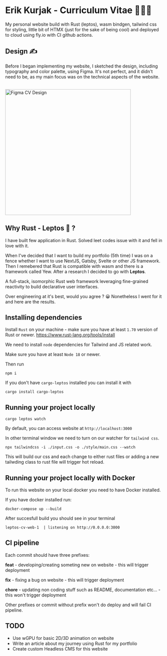 # Erik Kurjak - Curriculum Vitae 🧑🏼‍💻

My personal website build with Rust (leptos), wasm bindgen, tailwind css for styling, little bit of HTMX (just for the sake of being cool) and deployed to cloud using fly.io with CI github actions.

## Design ✍️

Before I began implementing my website, I sketched the design, including typography and color palette, using Figma. It's not perfect, and it didn't need to be, as my main focus was on the technical aspects of the website.

<br />

<img src="https://leptoscv.s3.eu-central-1.amazonaws.com/figma-design-leptos-cv" height="400" alt="Figma CV Design">

<br />

## Why Rust - Leptos 🤷 ?

I have built few application in Rust. Solved leet codes issue with it and fell in love with it.

When I've decided that I want to build my portfolio (5th time) I was on a fence whether I want to use NextJS, Gatsby, Svelte or other JS framework. Then I remebered that Rust is compatible with wasm and there is a framework called Yew. After a research I decided to go with <b>Leptos</b>.

A full-stack, isomorphic Rust web framework leveraging fine-grained reactivity to build declarative user interfaces.

Over engineering at it's best, would you agree ? 😀 Nonetheless I went for it and here are the results.

## Installing dependencies

Install `Rust` on your machine - make sure you have at least `1.70` version of Rust or newer.
https://www.rust-lang.org/tools/install

We need to install `node` dependencies for Tailwind and JS related work.

Make sure you have at least `Node 18` or newer.

Then run

`npm i`

If you don't have `cargo-leptos` installed you can install it with

`cargo install cargo-leptos`

## Running your project locally

`cargo leptos watch`

By default, you can access website at
`http://localhost:3000`

In other terminal window we need to turn on our watcher for `tailwind css`.

`npx tailwindcss -i ./input.css -o ./style/main.css --watch  `

This will build our css and each change to either rust files or adding a new tailwding class to rust file will trigger hot reload.

## Running your project locally with Docker

To run this website on your local docker you need to have Docker installed.

If you have docker installed run:

`docker-compose up --build`

After succesfull build you should see in your terminal

`leptos-cv-web-1  | listening on http://0.0.0.0:3000`

## CI pipeline

Each commit should have three prefixes:

**feat** - developing/creating someting new on website - this will trigger deployment

**fix** - fixing a bug on website - this will trigger deployment

**chore** - updating non coding stuff such as README, documentation etc... - this won't trigger deployment

Other prefixes or commit without prefix won't do deploy and will fail CI pipeline.

## TODO

- Use wGPU for basic 2D/3D animation on website
- Write an article about my journey using Rust for my portfolio
- Create custom Headless CMS for this website
